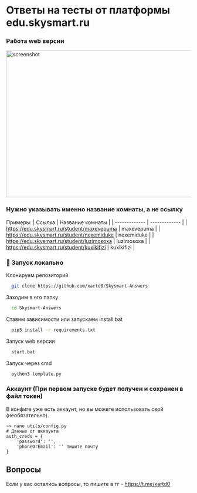 # Ответы на тесты от платформы edu.skysmart.ru

### Работа web версии

<img src="https://github.com/xartd0/Skysmart-Answers-API/assets/43171120/921c5de9-d9cf-4924-8e08-3e60a6159568" alt="screenshot" width="600" height="400"/>

### Нужно указывать именно название комнаты, а не ссылку

Примеры:
| Ссылка | Название комнаты |
| ------------- | ------------- |
| https://edu.skysmart.ru/student/maxevepuma | maxevepuma |
| https://edu.skysmart.ru/student/nexemiduke | nexemiduke |
| https://edu.skysmart.ru/student/luzimosoxa | luzimosoxa |
| https://edu.skysmart.ru/student/kuxikifizi | kuxikifizi |



<!-- Run Locally -->
### :running: Запуск локально

Клонируем репозиторий

```bash
  git clone https://github.com/xartd0/Skysmart-Answers
```

Заходим в его папку

```bash
  cd Skysmart-Answers
```

Ставим зависимости или запускаем install.bat

```bash
  pip3 install -r requirements.txt
```

Запуск web версии

```bash
  start.bat
```

Запуск через cmd

```bash
  python3 template.py
```



### Аккаунт (При первом запуске будет получен и сохранен в файл токен)
В конфиге уже есть аккаунт, но вы можете использовать свой (необязательно).

```
~> nano utils/config.py
# Данные от аккаунта
auth_creds = {
    'password': '',
    'phoneOrEmail': '' пишите почту
}
```

## Вопросы
Если у вас остались вопросы, то пишите в тг - https://t.me/xartd0
